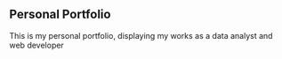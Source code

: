## Personal Portfolio 

This is my personal portfolio, displaying my works as a data analyst and web developer 
